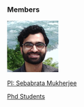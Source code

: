 ### Members

<img src="images/me.jpeg" width="120"/>

[PI: Sebabrata Mukherjee](seba.md) </br>


[Phd Students](phd.md)

